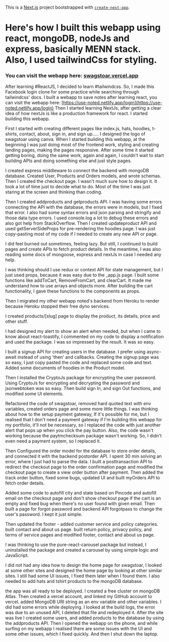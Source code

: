 This is a [Next.js](https://nextjs.org/) project bootstrapped with [`create-next-app`](https://github.com/vercel/next.js/tree/canary/packages/create-next-app).

# Here's how I built this webapp using react, mongoDB, nodeJs and express, basically MENN stack. Also, I used tailwindCss for styling.
### You can visit the webapp here: [swagstoar.vercel.app](http://swagstoar.vercel.app/)

After learning #ReactJS, I decided to learn #tailwindcss. So, I made this Facebook login clone for some practice while searching through tailwindcss' docs.
I built a webapp to save notes after learning react, you can visit the webapp here: [https://use-noted.netlify.app/login](https://use-noted.netlify.app/login)
Then I started learning NextJs, after getting a clear idea of how nextJs is like a production framework for react. I started building this webapp.

First I started with creating different pages like index.js, hats, hoodies, t-shirts, contact, about, sign in, and sign up.....
I designed the logo of swagstoar using canva. When I started building this webapp, at the beginning I was just doing most of the frontend work, styling and creating landing pages, making the pages responsive. After some time it started getting boring, doing the same work, again and again, I couldn't wait to start building APIs and doing something else and just style pages.

I created express middleware to connect the backend with mongoDB database. Created User, Products and Orders models, and wrote schemas. Then I created the checkout page. I wasn't much sure how to design it. It took a lot of time just to decide what to do. Most of the time I was just staring at the screen and thinking than coding.

Then I created addproducts and getproducts API. I was having some errors connecting the API with the database, the errors were in models, but I fixed that error.
I also had some syntax errors and json parsing and stringify and those data type errors. I used console.log a lot to debug these errors and also got help from StackOverflow. Then I created updateproduct API and used getServerSideProps for pre-rendering the hoodies page. I was just copy-pasting most of my code if I needed to create any new API or page.

I did feel burned out sometimes, feeling lazy. But still, I continued to build pages and create APIs to fetch product details. In the meantime, I was also reading some docs of mongoose, express and nextJs in case I needed any help.

I was thinking should I use redux or context API for state management, but I just used props, because it was easy due to the _app.js page.
I built some functions like addToCart, RemoveFromCart, and clearCart. It made me understand how to use arrays and objects more. After building the cart functionality, I gave these functions to the components as props.

Then I migrated my other webapp noted's backend from Heroku to render because Heroku stopped their free dyno services.

I created products/[slug] page to display the product, its details, price and other stuff.

I had designed my alert to show an alert when needed, but when I came to know about react-toastify, I commented on my code to display a notification and used the package.
I was so impressed by the result. It was so easy.

I built a signup API for creating users in the database.
I prefer using async-await instead of using 'then' and callbacks.
Creating the signup page was so easy, I just copy pasted the code and replaced some code and text. Added some documents of hoodies in the Product model.

Then I installed the CryptoJs package for encrypting the user password. 
Using CryptoJs for encrypting and decrypting the password and jsonwebtoken was so easy. 
Then build sign In, and sign Out functions, and modified some UI elements.

Refactored the code of swagstoar, removed hard quoted text with env variables, created orders page and some more little things.
I was thinking about how to the setup payment gateway, If it's possible for me, but I realised that I don't need a payment gateway if I'm building this webapp for my portfolio, it'll not be necessary, so I replaced the code with just another alert that pops up when you click the pay button.
Also, the code wasn't working because the paytmchecksum package wasn't working. So, I didn't even need a payment system, so I replaced it.

Then Configured the order model for the database to store order details, and connected it with the backend postorder API. I spent 30 min solving an error, where I just had to parse the data. I built a posttransaction API to redirect the checkout page to the order confirmation page and modified the checkout page to create a view order button after payment. Then added the track order button, fixed some bugs, updated UI and built myOrders API to fetch order details.

Added some code to autofill city and state based on Pincode and autofill email on the checkout page and don't show checkout page if the cart is an empty and fixed bug when there's no user found with given email. Then built a page for forgot password and backend API forgotpass to change the user's password. I kept it just simple.

Then updated the footer - added customer service and policy categories. built contact and about us page.
built return policy, privacy policy, and terms of service pages and modified footer, contact and about us page.

I was thinking to use the pure-react-carousel package but instead, I uninstalled the package and created a carousel by using simple logic and JavaScript.

I did not had any idea how to design the home page for swagstoar, I looked at some other sites and designed the home page by looking at other similar sites. I still had some UI issues, I fixed them later when I found them. I also needed to add hats and tshirt products to the mongoDB database.

the app was all ready to be deployed. I created a free cluster on mongoDB Atlas. Then created a vercel account, and linked my GitHub account to vercel. added MongoDB URI string as an env variable and other variables. I did had some errors while deploying. I looked at the build logs, the error was due to an unused API, I deleted that file and redeployed it. After the site was live I created some users, and added products to the database by using the addproducts API.
Then I opened the webapp on the phone, and while surfing on my webapp I realised there are some issues with the UI and some other issues, which I fixed quickly.
And then I shut down the laptop.
